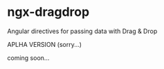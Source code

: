 # ngx-dragdrop
Angular directives for passing data with Drag & Drop

APLHA VERSION (sorry...)

coming soon...
